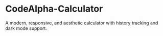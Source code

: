 # CodeAlpha-Calculator
A modern, responsive, and aesthetic calculator with history tracking and dark mode support.
